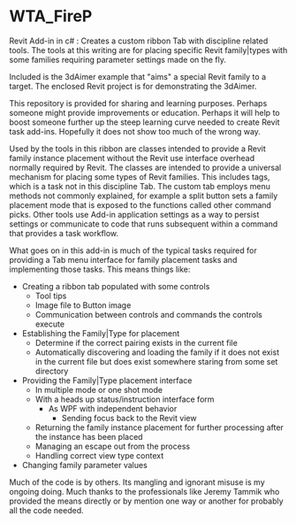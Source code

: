 # WTA_FireP
Revit Add-in in c# : Creates a custom ribbon Tab with discipline related tools. The tools at this writing are for placing specific Revit family|types with some families requiring parameter settings made on the fly.

Included is the 3dAimer example that "aims" a special Revit family to a target. The enclosed Revit project is for demonstrating the 3dAimer.

This repository is provided for sharing and learning purposes. Perhaps someone might provide improvements or education. Perhaps it will help to boost someone further up the steep learning curve needed to create Revit task add-ins. Hopefully it does not show too much of the wrong way.  

Used by the tools in this ribbon are classes intended to provide a Revit family instance placement without the Revit use interface overhead normally required by Revit. The classes are intended to provide a universal mechanism for placing some types of Revit families. This includes tags, which is a task not in this discipline Tab. The custom tab employs menu methods not commonly explained, for example a split button sets a family placement mode that is exposed to the functions called other command picks. Other tools use Add-in application settings as a way to persist settings or communicate to code that runs subsequent within a command that provides a task workflow.

What goes on in this add-in is much of the typical tasks required for providing a Tab menu interface for family placement tasks and implementing those tasks. This means things like:

* Creating a ribbon tab populated with some controls
  - Tool tips
  - Image file to Button image
  - Communication between controls and commands the controls execute
* Establishing the Family|Type for placement
  - Determine if the correct pairing exists in the current file
  - Automatically discovering and loading the family if it does not exist in the current file but does exist somewhere staring from some set directory
* Providing the Family|Type placement interface
  - In multiple mode or one shot mode
  - With a heads up status/instruction interface form
    - As WPF with independent behavior
      - Sending focus back to the Revit view
  - Returning the family instance placement for further processing after the instance has been placed
  - Managing an escape out from the process
  - Handling correct view type context
* Changing family parameter values

Much of the code is by others. Its mangling and ignorant misuse is my ongoing doing. Much thanks to the professionals like Jeremy Tammik who provided the means directly or by mention one way or another for probably all the code needed.  
